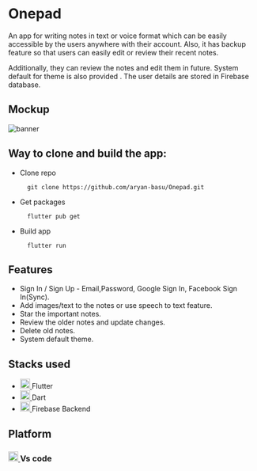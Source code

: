 # Onepad

An app for writing notes in text or voice format which can be easily accessible by the users anywhere with their account. Also, it has backup feature so that users can easily edit or review their recent notes.

Additionally, they can review the notes and edit them in future. 
System default for theme is also provided .
The user details are  stored in Firebase database.

## Mockup

![banner](https://github.com/aryan-basu/Onepad/blob/main/ONEPAD%20(1).png)


## Way to clone and build the app:
- Clone repo

		git clone https://github.com/aryan-basu/Onepad.git

- Get packages

		flutter pub get
- Build app

		flutter run
		
## Features 
- Sign In / Sign Up - Email,Password, Google Sign In, Facebook Sign In(Sync).
- Add images/text to the notes or use speech to text feature.
- Star the important notes.
- Review the older notes and update changes.
- Delete old notes.
- System default theme.

## Stacks used
* <a href="https://flutter.dev" target="_blank"> <img src="https://www.vectorlogo.zone/logos/flutterio/flutterio-icon.svg" alt="flutter" width="20" height="20"/> </a> Flutter
* <a href="https://dart.dev" target="_blank"> <img src="https://www.vectorlogo.zone/logos/dartlang/dartlang-icon.svg" alt="dart" width="20" height="20"/> </a> Dart
* <a href="https://firebase.google.com/" target="_blank"> <img src="https://www.vectorlogo.zone/logos/firebase/firebase-icon.svg" alt="firebase" width="20" height="20"/> </a> Firebase Backend


## Platform
 <h3> <a href="https://flutter.dev" target="_blank"> <img src="https://i.pinimg.com/originals/00/f4/05/00f40564d281eee8dbb931024b8e6975.png" alt="flutter" width="20" height="20"/> </a> Vs code </h3>





